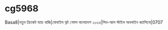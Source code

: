 # cg5968
Basa8|নতুন ক্রিকেট ম্যাচ বাজি|মোবাইল স্লট গেমস বাংলাদেশ ২০২৫|পিন-আপ স্টাইল অনলাইন ক্যাসিনো|0707
